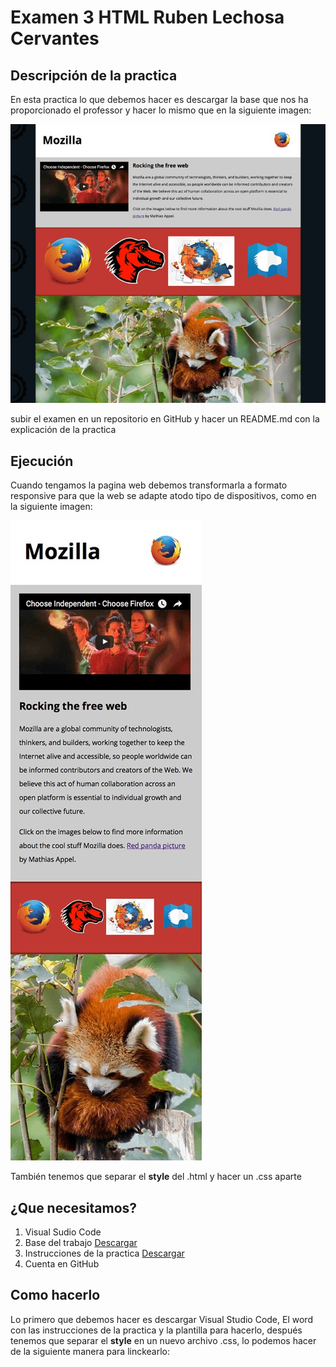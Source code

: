 # Examen 3 HTML Ruben Lechosa Cervantes
## Descripción de la practica

En esta practica lo que debemos hacer es descargar la base que nos ha proporcionado el professor y hacer lo mismo que en la siguiente imagen:

<img src="captura1.jpg">

subir el examen en un repositorio en GitHub y hacer un README.md con la explicación de la practica

## Ejecución

Cuando tengamos la pagina web debemos transformarla a formato responsive para que la web se adapte  atodo tipo de dispositivos, como en la siguiente imagen:

<img src="captura2.jpg">

También tenemos que separar el **style** del .html y hacer un .css aparte

## ¿Que necesitamos?

1. Visual Sudio Code
2. Base del trabajo <a href="https://github.com/Rulexloko13/Examen-3/tree/master/Base%20examen">Descargar</a>
3. Instrucciones de la practica <a href="https://www.mediafire.com/file/illa1ioy9qv7v2e/Examen_3_Parte_P%25C3%25A1gina_de_presentaci%25C3%25B3n_de_Mozilla.docx/file">Descargar</a>
4. Cuenta en GitHub

## Como hacerlo

Lo primero que debemos hacer es descargar Visual Studio Code, El word con las instrucciones de la practica y la plantilla para hacerlo, después tenemos que separar el **style** en un nuevo archivo .css, lo podemos hacer de la siguiente manera para linckearlo: <link rel="stylesheet" href="style.css"> 


